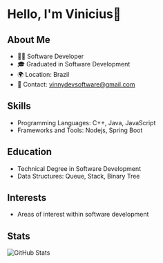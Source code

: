 # Hello, I'm Vinicius👋

## About Me
- 👨‍💻 Software Developer
- 🎓 Graduated in Software Development
- 🌍 Location: Brazil
- 📧 Contact: vinnydevsoftware@gmail.com

## Skills
- Programming Languages: C++, Java, JavaScript
- Frameworks and Tools: Nodejs, Spring Boot


## Education
- Technical Degree in Software Development
- Data Structures: Queue, Stack, Binary Tree



## Interests
- Areas of interest within software development

## Stats
![GitHub Stats](https://github-readme-stats.vercel.app/api?username=vinnydev-software&show_icons=true&count_private=true&theme=radical)

